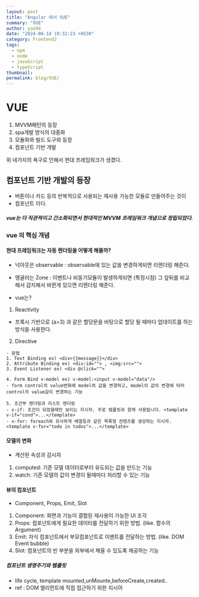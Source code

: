 ```yaml
---
layout: post
title: "Angular 에서 VUE"
summary: "VUE"
author: yoo94
date: "2024-08-14 19:32:23 +0530"
category: Frontend2
tags:
  - npm
  - node
  - javaScript
  - typeScript
thumbnail:
permalink: blog/VUE/
---
```


# VUE

1. MVVM패턴의 등장
2. spa개발 방식의 대중화
3. 모듈화와 빌드 도구와 등장
4. 컴포넌트 기반 개발

위 네가지의 욕구로 인해서 현대 프레임워크가 생겼다.

## 컴포넌트 기반 개발의 등장

- 버튼이나 카드 등의 반복적으로 사용되는 재사용 가능한 모듈로 만들어주는 것이
- 컴포넌트 이다.

##### vue는 더 직관적이고 간소화되면서 현대적인 MVVM 프레임워크 개념으로 정립되었다.

### vue 의 핵심 개념

#### 현대 프레임워크는 자동 렌더링을 어떻게 해줄까?

- 넉아웃은 observable : observable에 있는 값을 변경하게되면 리렌더링 해준다.
- 앵귤러는 Zone : 이벤트나 비동기모듈이 발생하게되면 (특정시점) 그 앞뒤를 비교해서 감지해서 바뀐게 있으면 리렌더링 해준다.

- vue는?

1. Reactivity

- 프록시 기반으로 (a=3) 과 같은 할당문을 바탕으로 할당 될 때마다 업데이트를 하는 방식을 사용한다.

2. Directive

```text
- 문법
1. Text Binding ex) <div>{{message}}</div>
2. Attribute Binding ex) <div:id=""> , <img:src="">
3. Event Listener ex) <div @click="">

4. Form Bind v-model ex) v-model:<input v-model="data"/>
- form control의 value변화에 model릐 값을 변경하고, model의 값의 변경에 따라 control의 value값이 변경하는 기능

5. 조건부 렌더링과 리스트 렌더링
- v-if: 조건이 되었을때만 보이는 지시자. 주로 템플릿과 함께 사용됩니다. <template v-if="cond">...</template>
- v-for: foreach와 유사하게 배열등과 같은 목록형 컨텐츠를 생성하는 지시자. <template v-for="todo in todos">...</template>
```

#### 모델의 변화

- 계산된 속성과 감시자

1. computed: 기존 모델 데이터로부터 유도되는 값을 만드는 기능
2. watch: 기존 모델의 값이 변경이 될때마다 처리할 수 있는 기능

#### 뷰의 컴포넌트

- Component, Props, Emit, Slot

1. Component: 화면과 기능이 결합된 재사용이 가능한 UI 조각
2. Props: 컴포넌트에게 필요한 데이터를 전달하기 위한 방법. (like. 함수의 Argument)
3. Emit: 자식 컴포넌트에서 부모컴포넌트로 이벤트를 전달하는 방법. (like. DOM Event bubble)
4. Slot: 컴포넌트의 빈 부분을 외부에서 채울 수 있도록 제공하는 기능

##### 컴포넌트 생명주기와 템플릿

- life cycle, template
  mounted,unMounte,beforeCreate,created..
- ref : DOM 엘리먼트에 직접 접근하기 위한 지시어
